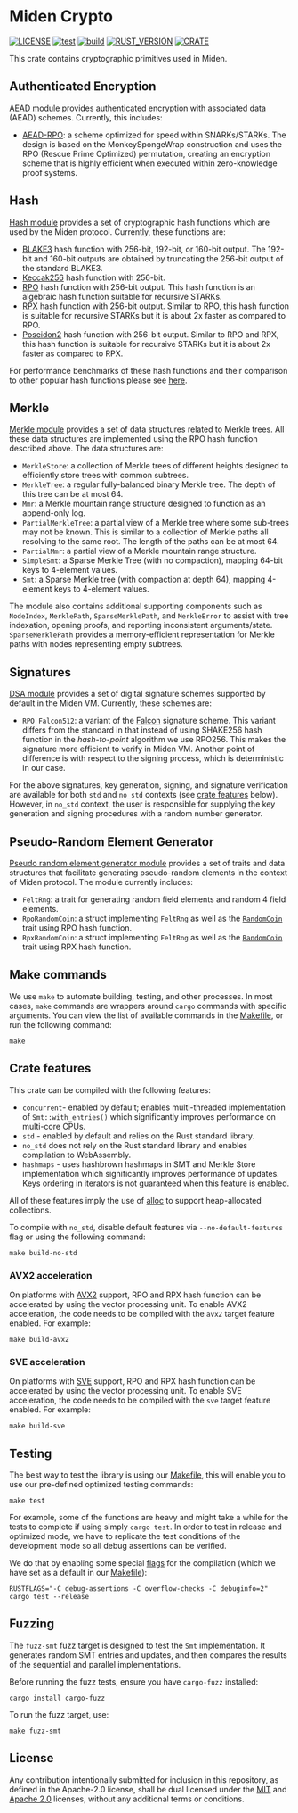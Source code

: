# Miden Crypto

[![LICENSE](https://img.shields.io/badge/license-MIT-blue.svg)](https://github.com/0xMiden/crypto/blob/main/LICENSE)
[![test](https://github.com/0xMiden/crypto/actions/workflows/test.yml/badge.svg)](https://github.com/0xMiden/crypto/actions/workflows/test.yml)
[![build](https://github.com/0xMiden/crypto/actions/workflows/build.yml/badge.svg)](https://github.com/0xMiden/crypto/actions/workflows/build.yml)
[![RUST_VERSION](https://img.shields.io/badge/rustc-1.88+-lightgray.svg)](https://www.rust-lang.org/tools/install)
[![CRATE](https://img.shields.io/crates/v/miden-crypto)](https://crates.io/crates/miden-crypto)

This crate contains cryptographic primitives used in Miden.

## Authenticated Encryption

[AEAD module](./miden-crypto/src/encryption) provides authenticated encryption with associated data (AEAD) schemes. Currently, this includes:

- [AEAD-RPO](https://eprint.iacr.org/2023/1668): a scheme optimized for speed within SNARKs/STARKs. The design is based on the MonkeySpongeWrap construction and uses the RPO (Rescue Prime Optimized) permutation, creating an encryption scheme that is highly efficient when executed within zero-knowledge proof systems.

## Hash

[Hash module](./miden-crypto/src/hash) provides a set of cryptographic hash functions which are used by the Miden protocol. Currently, these functions are:

- [BLAKE3](https://github.com/BLAKE3-team/BLAKE3) hash function with 256-bit, 192-bit, or 160-bit output. The 192-bit and 160-bit outputs are obtained by truncating the 256-bit output of the standard BLAKE3.
- [Keccak256](https://keccak.team/specifications.html) hash function with 256-bit.
- [RPO](https://eprint.iacr.org/2022/1577) hash function with 256-bit output. This hash function is an algebraic hash function suitable for recursive STARKs.
- [RPX](https://eprint.iacr.org/2023/1045) hash function with 256-bit output. Similar to RPO, this hash function is suitable for recursive STARKs but it is about 2x faster as compared to RPO.
- [Poseidon2](https://eprint.iacr.org/2023/323) hash function with 256-bit output. Similar to RPO and RPX, this hash function is suitable for recursive STARKs but it is about 2x faster as compared to RPX.

For performance benchmarks of these hash functions and their comparison to other popular hash functions please see [here](./miden-crypto/benches/).

## Merkle

[Merkle module](./miden-crypto/src/merkle/) provides a set of data structures related to Merkle trees. All these data structures are implemented using the RPO hash function described above. The data structures are:

- `MerkleStore`: a collection of Merkle trees of different heights designed to efficiently store trees with common subtrees.
- `MerkleTree`: a regular fully-balanced binary Merkle tree. The depth of this tree can be at most 64.
- `Mmr`: a Merkle mountain range structure designed to function as an append-only log.
- `PartialMerkleTree`: a partial view of a Merkle tree where some sub-trees may not be known. This is similar to a collection of Merkle paths all resolving to the same root. The length of the paths can be at most 64.
- `PartialMmr`: a partial view of a Merkle mountain range structure.
- `SimpleSmt`: a Sparse Merkle Tree (with no compaction), mapping 64-bit keys to 4-element values.
- `Smt`: a Sparse Merkle tree (with compaction at depth 64), mapping 4-element keys to 4-element values.

The module also contains additional supporting components such as `NodeIndex`, `MerklePath`, `SparseMerklePath`, and `MerkleError` to assist with tree indexation, opening proofs, and reporting inconsistent arguments/state. `SparseMerklePath` provides a memory-efficient representation for Merkle paths with nodes representing empty subtrees.

## Signatures

[DSA module](./miden-crypto/src/dsa) provides a set of digital signature schemes supported by default in the Miden VM. Currently, these schemes are:

- `RPO Falcon512`: a variant of the [Falcon](https://falcon-sign.info/) signature scheme. This variant differs from the standard in that instead of using SHAKE256 hash function in the _hash-to-point_ algorithm we use RPO256. This makes the signature more efficient to verify in Miden VM. Another point of difference is with respect to the signing process, which is deterministic in our case.

For the above signatures, key generation, signing, and signature verification are available for both `std` and `no_std` contexts (see [crate features](#crate-features) below). However, in `no_std` context, the user is responsible for supplying the key generation and signing procedures with a random number generator.

## Pseudo-Random Element Generator

[Pseudo random element generator module](./miden-crypto/src/rand/) provides a set of traits and data structures that facilitate generating pseudo-random elements in the context of Miden protocol. The module currently includes:

- `FeltRng`: a trait for generating random field elements and random 4 field elements.
- `RpoRandomCoin`: a struct implementing `FeltRng` as well as the [`RandomCoin`](https://github.com/facebook/winterfell/blob/main/crypto/src/random/mod.rs) trait using RPO hash function.
- `RpxRandomCoin`: a struct implementing `FeltRng` as well as the [`RandomCoin`](https://github.com/facebook/winterfell/blob/main/crypto/src/random/mod.rs) trait using RPX hash function.

## Make commands

We use `make` to automate building, testing, and other processes. In most cases, `make` commands are wrappers around `cargo` commands with specific arguments. You can view the list of available commands in the [Makefile](Makefile), or run the following command:

```shell
make
```

## Crate features

This crate can be compiled with the following features:

- `concurrent`- enabled by default; enables multi-threaded implementation of `Smt::with_entries()` which significantly improves performance on multi-core CPUs.
- `std` - enabled by default and relies on the Rust standard library.
- `no_std` does not rely on the Rust standard library and enables compilation to WebAssembly.
- `hashmaps` - uses hashbrown hashmaps in SMT and Merkle Store implementation which significantly improves performance of updates. Keys ordering in iterators is not guaranteed when this feature is enabled.

All of these features imply the use of [alloc](https://doc.rust-lang.org/alloc/) to support heap-allocated collections.

To compile with `no_std`, disable default features via `--no-default-features` flag or using the following command:

```shell
make build-no-std
```

### AVX2 acceleration

On platforms with [AVX2](https://en.wikipedia.org/wiki/Advanced_Vector_Extensions) support, RPO and RPX hash function can be accelerated by using the vector processing unit. To enable AVX2 acceleration, the code needs to be compiled with the `avx2` target feature enabled. For example:

```shell
make build-avx2
```

### SVE acceleration

On platforms with [SVE](<https://en.wikipedia.org/wiki/AArch64#Scalable_Vector_Extension_(SVE)>) support, RPO and RPX hash function can be accelerated by using the vector processing unit. To enable SVE acceleration, the code needs to be compiled with the `sve` target feature enabled. For example:

```shell
make build-sve
```

## Testing

The best way to test the library is using our [Makefile](Makefile), this will enable you to use our pre-defined optimized testing commands:

```shell
make test
```

For example, some of the functions are heavy and might take a while for the tests to complete if using simply `cargo test`. In order to test in release and optimized mode, we have to replicate the test conditions of the development mode so all debug assertions can be verified.

We do that by enabling some special [flags](https://doc.rust-lang.org/cargo/reference/profiles.html) for the compilation (which we have set as a default in our [Makefile](Makefile)):

```shell
RUSTFLAGS="-C debug-assertions -C overflow-checks -C debuginfo=2" cargo test --release
```

## Fuzzing

The `fuzz-smt` fuzz target is designed to test the `Smt` implementation. It generates random SMT entries and updates, and then compares the results of the sequential and parallel implementations.

Before running the fuzz tests, ensure you have `cargo-fuzz` installed:

```shell
cargo install cargo-fuzz
```

To run the fuzz target, use:

```shell
make fuzz-smt
```

## License

Any contribution intentionally submitted for inclusion in this repository, as defined in the Apache-2.0 license, shall be dual licensed under the [MIT](./LICENSE-MIT) and [Apache 2.0](./LICENSE-APACHE) licenses, without any additional terms or conditions.
